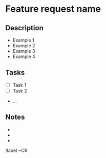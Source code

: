 # Feature request name

## Description

- Example 1
- Example 2
- Example 3
- Example 4

## Tasks

- [ ] Task 1
- [ ] Task 2
- ...

## Notes

-
-
-

/label ~CR
